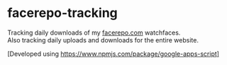 # facerepo-tracking

Tracking daily downloads of my [ facerepo.com](https://facerepo.com/app/faces/user/Desnouck/1) watchfaces.   
Also tracking daily uploads and downloads for the entire website.

[Developed using https://www.npmjs.com/package/google-apps-script]
